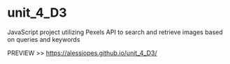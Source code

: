 # unit_4_D3
JavaScript project utilizing Pexels API to search and retrieve images based on queries and keywords

PREVIEW >> https://alessiopes.github.io/unit_4_D3/
